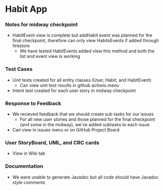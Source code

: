 # Habit App

### Notes for midway checkpoint
- HabitEvent view is complete but addHabit event was planned for the final checkpoint, therefore can only view HabitsEvents if added through firestore
  - We have tested HabitEvents added view this method and both the list and event view is working

### Test Cases
- Unit tests created for all entity classes (User, Habit, and HabitEvent)
  - Can view unit test results in github actions menu
- Intent test created for each user story in midway checkpoint

### Response to Feedback
- We recieved feedback that we should create sub tasks for our issues
  - For all new user stories and those planned for the final checkpoint (and some in the midway), we've added subtasks to each issue
- Can view in issues menu or on GitHub Project Board

### User StoryBoard, UML, and CRC cards
- View in Wiki tab

### Documentation
- We were unable to generate Javadoc but all code should have Javadoc style comments
